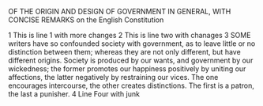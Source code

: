 
OF THE ORIGIN AND DESIGN OF GOVERNMENT IN GENERAL, WITH CONCISE REMARKS on the English Constitution

1 This is line 1 with more changes
2 This is line two with chanages
3 SOME writers have so confounded society with government, as to leave little or no distinction between them; whereas they are not only different, but have different origins. Society is produced by our wants, and government by our wickedness; the former promotes our happiness positively by uniting our affections, the latter negatively by restraining our vices. The one encourages intercourse, the other creates distinctions. The first is a patron, the last a punisher.
4 Line Four with junk
